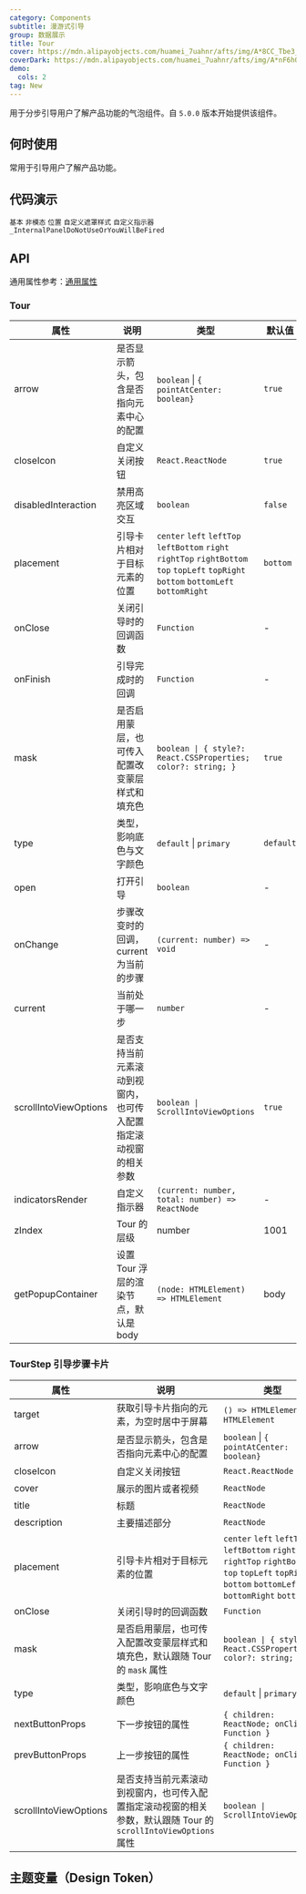 ```yaml
---
category: Components
subtitle: 漫游式引导
group: 数据展示
title: Tour
cover: https://mdn.alipayobjects.com/huamei_7uahnr/afts/img/A*8CC_Tbe3_e4AAAAAAAAAAAAADrJ8AQ/original
coverDark: https://mdn.alipayobjects.com/huamei_7uahnr/afts/img/A*nF6hQpM0XtEAAAAAAAAAAAAADrJ8AQ/original
demo:
  cols: 2
tag: New
---
```


用于分步引导用户了解产品功能的气泡组件。自 `5.0.0` 版本开始提供该组件。

## 何时使用

常用于引导用户了解产品功能。

## 代码演示

<!-- prettier-ignore -->
<code src="./demo/basic.tsx">基本</code>
<code src="./demo/non-modal.tsx">非模态</code>
<code src="./demo/placement.tsx">位置</code>
<code src="./demo/mask.tsx">自定义遮罩样式</code>
<code src="./demo/indicator.tsx">自定义指示器</code>
<code src="./demo/render-panel.tsx" debug>\_InternalPanelDoNotUseOrYouWillBeFired</code>

## API

通用属性参考：[通用属性](/docs/react/common-props)

### Tour

| 属性 | 说明 | 类型 | 默认值 | 版本 |
| --- | --- | --- | --- | --- |
| arrow | 是否显示箭头，包含是否指向元素中心的配置 | `boolean` \| `{ pointAtCenter: boolean}` | `true` |  |
| closeIcon | 自定义关闭按钮 | `React.ReactNode` | `true` | 5.9.0 |
| disabledInteraction | 禁用高亮区域交互 | `boolean` | `false` | 5.13.0 |
| placement | 引导卡片相对于目标元素的位置 | `center` `left` `leftTop` `leftBottom` `right` `rightTop` `rightBottom` `top` `topLeft` `topRight` `bottom` `bottomLeft` `bottomRight` | `bottom` |  |
| onClose | 关闭引导时的回调函数 | `Function` | - |  |
| onFinish | 引导完成时的回调 | `Function` | - |  |
| mask | 是否启用蒙层，也可传入配置改变蒙层样式和填充色 | `boolean \| { style?: React.CSSProperties; color?: string; }` | `true` |  |
| type | 类型，影响底色与文字颜色 | `default` \| `primary` | `default` |  |
| open | 打开引导 | `boolean` | - |  |
| onChange | 步骤改变时的回调，current 为当前的步骤 | `(current: number) => void` | - |  |
| current | 当前处于哪一步 | `number` | - |  |
| scrollIntoViewOptions | 是否支持当前元素滚动到视窗内，也可传入配置指定滚动视窗的相关参数 | `boolean \| ScrollIntoViewOptions` | `true` | 5.2.0 |
| indicatorsRender | 自定义指示器 | `(current: number, total: number) => ReactNode` | - | 5.2.0 |
| zIndex | Tour 的层级 | number | 1001 | 5.3.0 |
| getPopupContainer | 设置 Tour 浮层的渲染节点，默认是 body | `(node: HTMLElement) => HTMLElement` | body | 5.12.0 |

### TourStep 引导步骤卡片

| 属性 | 说明 | 类型 | 默认值 | 版本 |
| --- | --- | --- | --- | --- |
| target | 获取引导卡片指向的元素，为空时居中于屏幕 | `() => HTMLElement` \| `HTMLElement` | - |  |
| arrow | 是否显示箭头，包含是否指向元素中心的配置 | `boolean` \| `{ pointAtCenter: boolean}` | `true` |  |
| closeIcon | 自定义关闭按钮 | `React.ReactNode` | `true` | 5.9.0 |
| cover | 展示的图片或者视频 | `ReactNode` | - |  |
| title | 标题 | `ReactNode` | - |  |
| description | 主要描述部分 | `ReactNode` | - |  |
| placement | 引导卡片相对于目标元素的位置 | `center` `left` `leftTop` `leftBottom` `right` `rightTop` `rightBottom` `top` `topLeft` `topRight` `bottom` `bottomLeft` `bottomRight` `bottom` |  |  |
| onClose | 关闭引导时的回调函数 | `Function` | - |  |
| mask | 是否启用蒙层，也可传入配置改变蒙层样式和填充色，默认跟随 Tour 的 `mask` 属性 | `boolean \| { style?: React.CSSProperties; color?: string; }` | `true` |  |
| type | 类型，影响底色与文字颜色 | `default` \| `primary` | `default` |  |
| nextButtonProps | 下一步按钮的属性 | `{ children: ReactNode; onClick: Function }` | - |  |
| prevButtonProps | 上一步按钮的属性 | `{ children: ReactNode; onClick: Function }` | - |  |
| scrollIntoViewOptions | 是否支持当前元素滚动到视窗内，也可传入配置指定滚动视窗的相关参数，默认跟随 Tour 的 `scrollIntoViewOptions` 属性 | `boolean \| ScrollIntoViewOptions` | `true` | 5.2.0 |

## 主题变量（Design Token）

<ComponentTokenTable component="Tour"></ComponentTokenTable>
